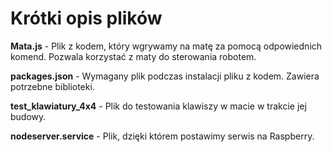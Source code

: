# Krótki opis plików
**Mata.js** - Plik z kodem, który wgrywamy na matę za pomocą odpowiednich komend. Pozwala korzystać z maty do sterowania robotem.

**packages.json** - Wymagany plik podczas instalacji pliku z kodem. Zawiera potrzebne biblioteki.

**test_klawiatury_4x4** - Plik do testowania klawiszy w macie w trakcie jej budowy.

**nodeserver.service** - Plik, dzięki którem postawimy serwis na Raspberry.
